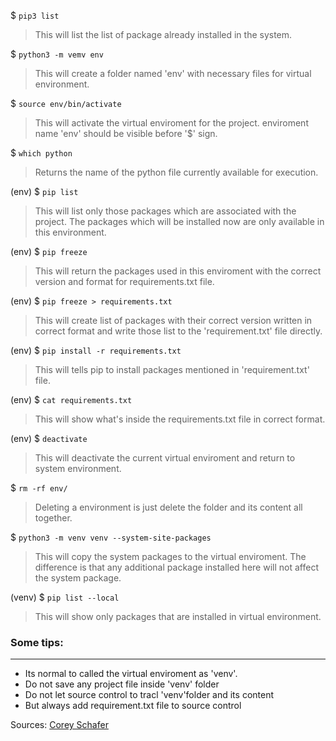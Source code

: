 $ `pip3 list`

> This will list the list of package already installed in the system.

$ `python3 -m vemv env`

> This will create a folder named 'env' with necessary files for virtual environment.

$ `source env/bin/activate`

> This will activate the virtual enviroment for the project. enviroment name 'env' should be visible before '$' sign.

$ `which python`

> Returns the name of the python file currently available for execution.

(env) $ `pip list`

> This will list only those packages which are associated with the project. The packages which will be installed now are only available in this environment.

(env) $ `pip freeze`

> This will return the packages used in this enviroment with the correct version and format for requirements.txt file.

(env) $ `pip freeze > requirements.txt`

> This will create list of packages with their correct version written in correct format and write those list to the 'requirement.txt' file directly.

(env) $ `pip install -r requirements.txt`

> This will tells pip to install packages mentioned in 'requirement.txt' file.

(env) $ `cat requirements.txt`

> This will show what's inside the requirements.txt file in correct format.

(env) $ `deactivate`

> This will deactivate the current virtual enviroment and return to system environment.

$ `rm -rf env/`

> Deleting a environment is just delete the folder and its content all together.

$ `python3 -m venv venv --system-site-packages`

> This will copy the system packages to the virtual enviroment. The difference is that any additional package installed here will not affect the system package.

(venv) $ `pip list --local`

> This will show only packages that are installed in virtual environment.

### Some tips:

---

- Its normal to called the virtual enviroment as 'venv'.
- Do not save any project file inside 'venv' folder
- Do not let source control to tracl 'venv'folder and its content
- But always add requirement.txt file to source control

Sources:
[Corey Schafer](https://youtu.be/Kg1Yvry_Ydk?si=XPOeoZYEqYUqKXWC "video tutorial")
